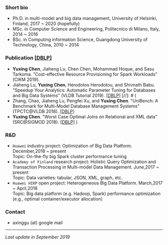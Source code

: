 ### Short bio
- Ph.D. in multi-model and big data management, University of Helsinki, Finland, 2017 ~ 2020 (hopefully)
- MSc. in Computer Science and Engineering, Politecnico di Milano, Italy, 2014 ~ 2016
- BSc. in Computing information Science, Guangdong University of Technology, China, 2010 ~ 2014 

### Publication [[DBLP]](https://dblp.uni-trier.de/pers/hd/c/Chen:Yuxing) 
- **Yuxing Chen**, Jiaheng Lu, Chen Chen, Mohammad Hoque, and Sasu Tarkoma. "Cost-effective Resource Provisioning for Spark Workloads" (CIKM 2019).
- Jiaheng Lu, **Yuxing Chen**, Herodotos Herodotou, and Shivnath Babu. "Speedup Your Analytics: Automatic Parameter Tuning for Databases and Big Data Systems" (VLDB Tutorial 2019). [[DBLP]](https://dblp.uni-trier.de/search?q=Speedup+Your+Analytics%3A+Automatic+Parameter+Tuning+for+Databases+and+Big+Data+Systems)
[//]: # (
- Zhang, Chao, Jiaheng Lu, Pengfei Xu, and **Yuxing Chen**. "UniBench: A Benchmark for Multi-Model Database Management Systems" (TPCTC@VLDB 2018). [[DBLP]](https://dblp.uni-trier.de/search?q=UniBench%3A+A+Benchmark+for+Multi-model+Database+Management+Systems)
- **Yuxing Chen**. "Worst Case Optimal Joins on Relational and XML data" (SRC@SIGMOD 2018). [[DBLP]](https://dblp.uni-trier.de/search?q=Worst+Case+Optimal+Joins+on+Relational+and+XML+data)
)

### R&D
- `Huawei` industry project: Optimization of Big Data Platform. December,2018 ~ present  
 Topic: On-the-fly big Spark cluster performance tuning
- `Academy of Finland` research project: Holistic Query Optimization and Transaction Processing in Multi-model Data Management. June,2017 ~ present  
 Topic: Data varieties: tabular, JSON, XML, graph, etc.
- `Huawei HIRP` open project: Heterogeneous Big Data Platform. March,2017 ~ April,2018  
 Topic: Big data platform (e.g. Hadoop, Spark) performance optimization (e.g., optimal container/executor allocation)

### Contact
- axinggu (at) google mail


------------

_Last update in September 2019_
